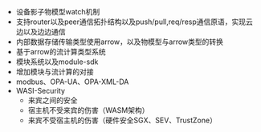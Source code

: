 + 设备影子物模型watch机制
+ 支持router以及peer通信拓扑结构以及push/pull,req/resp通信原语，实现云边以及边边通信
+ 内部数据存储传输类型使用arrow，以及物模型与arrow类型的转换
+ 基于arrow的流计算类型系统
+ 模块系统以及module-sdk
+ 增加模块与流计算的对接
+ modbus、OPA-UA、OPA-XML-DA
+ WASI-Security
    + 来宾之间的安全
    + 宿主机不受来宾的伤害（WASM架构）
    + 来宾不受宿主机的伤害（硬件安全SGX、SEV、TrustZone）